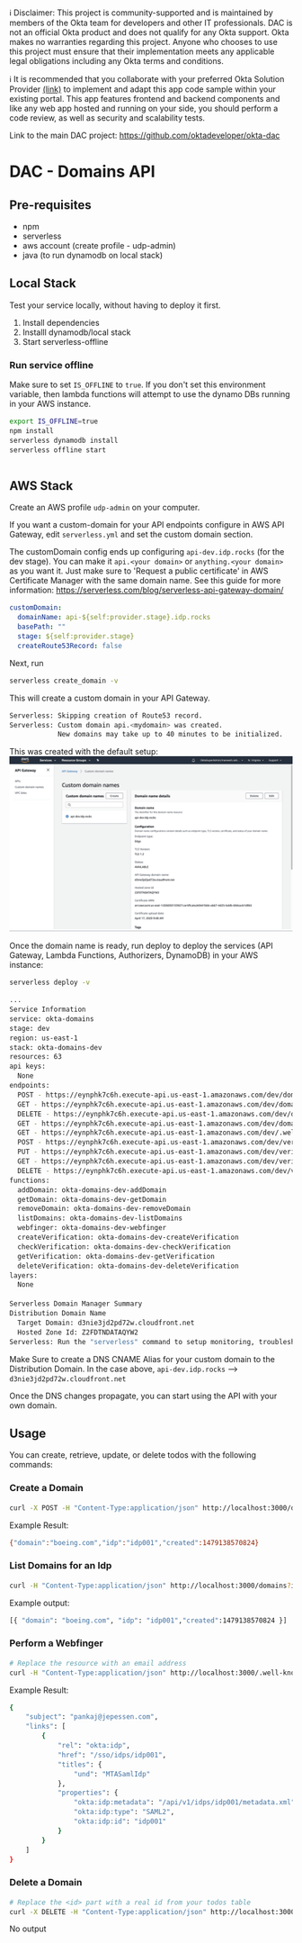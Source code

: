 ℹ️ Disclaimer: This project is community-supported and is maintained by members of the Okta team for developers and other IT professionals. DAC is not an official Okta product and does not qualify for any Okta support. Okta makes no warranties regarding this project. Anyone who chooses to use this project must ensure that their implementation meets any applicable legal obligations including any Okta terms and conditions.

ℹ️ It is recommended that you collaborate with your preferred Okta Solution Provider [(link)](https://www.okta.com/partners/meet-our-partners/?field_partner_type_tid=8101&field_solutions_target_id=6061) to implement and adapt this app code sample within your existing portal. This app features frontend and backend components and like any web app hosted and running on your side, you should perform a code review, as well as security and scalability tests. 

Link to the main DAC project: https://github.com/oktadeveloper/okta-dac

# DAC - Domains API

## Pre-requisites

- npm
- serverless
- aws account (create profile - udp-admin)
- java (to run dynamodb on local stack)

## Local Stack

Test your service locally, without having to deploy it first.

1. Install dependencies
2. Installl dynamodb/local stack
3. Start serverless-offline

### Run service offline

Make sure to set `IS_OFFLINE` to `true`. If you don't set this environment variable, then lambda functions will attempt to use the dynamo DBs running in your AWS instance.

```bash
export IS_OFFLINE=true
npm install
serverless dynamodb install
serverless offline start
```

```bash


```

## AWS Stack

Create an AWS profile `udp-admin` on your computer.

If you want a custom-domain for your API endpoints configure in AWS API Gateway, edit `serverless.yml` and set the custom domain section.

The customDomain config ends up configuring `api-dev.idp.rocks` (for the dev stage). You can make it `api.<your domain>` or `anything.<your domain>` as you want it. Just make sure to 'Request a public certificate' in AWS Certificate Manager with the same domain name.
See this guide for more information: https://serverless.com/blog/serverless-api-gateway-domain/

```yml
customDomain:
  domainName: api-${self:provider.stage}.idp.rocks
  basePath: ""
  stage: ${self:provider.stage}
  createRoute53Record: false
```

Next, run

```bash
serverless create_domain -v
```

This will create a custom domain in your API Gateway.

```bash
Serverless: Skipping creation of Route53 record.
Serverless: Custom domain api.<mydomain> was created.
            New domains may take up to 40 minutes to be initialized.
```

This was created with the default setup:
![API Gateway - Custom Domains](API_Gateway_Custom_Domains.png)

Once the domain name is ready, run deploy to deploy the services (API Gateway, Lambda Functions, Authorizers, DynamoDB) in your AWS instance:

```bash
serverless deploy -v
```

```bash
...
Service Information
service: okta-domains
stage: dev
region: us-east-1
stack: okta-domains-dev
resources: 63
api keys:
  None
endpoints:
  POST - https://eynphk7c6h.execute-api.us-east-1.amazonaws.com/dev/domains
  GET - https://eynphk7c6h.execute-api.us-east-1.amazonaws.com/dev/domains/{domain}
  DELETE - https://eynphk7c6h.execute-api.us-east-1.amazonaws.com/dev/domains/{domain}
  GET - https://eynphk7c6h.execute-api.us-east-1.amazonaws.com/dev/domains
  GET - https://eynphk7c6h.execute-api.us-east-1.amazonaws.com/dev/.well-known/webfinger
  POST - https://eynphk7c6h.execute-api.us-east-1.amazonaws.com/dev/verifications
  PUT - https://eynphk7c6h.execute-api.us-east-1.amazonaws.com/dev/verifications/{domain}
  GET - https://eynphk7c6h.execute-api.us-east-1.amazonaws.com/dev/verifications/{domain}
  DELETE - https://eynphk7c6h.execute-api.us-east-1.amazonaws.com/dev/verifications/{domain}
functions:
  addDomain: okta-domains-dev-addDomain
  getDomain: okta-domains-dev-getDomain
  removeDomain: okta-domains-dev-removeDomain
  listDomains: okta-domains-dev-listDomains
  webfinger: okta-domains-dev-webfinger
  createVerification: okta-domains-dev-createVerification
  checkVerification: okta-domains-dev-checkVerification
  getVerification: okta-domains-dev-getVerification
  deleteVerification: okta-domains-dev-deleteVerification
layers:
  None

Serverless Domain Manager Summary
Distribution Domain Name
  Target Domain: d3nie3jd2pd72w.cloudfront.net
  Hosted Zone Id: Z2FDTNDATAQYW2
Serverless: Run the "serverless" command to setup monitoring, troubleshooting and testing.
```

Make Sure to create a DNS CNAME Alias for your custom domain to the Distribution Domain. In the case above, `api-dev.idp.rocks` --> `d3nie3jd2pd72w.cloudfront.net`

Once the DNS changes propagate, you can start using the API with your own domain.

## Usage

You can create, retrieve, update, or delete todos with the following commands:

### Create a Domain

```bash
curl -X POST -H "Content-Type:application/json" http://localhost:3000/domain --data '{ "domain": "boeing.com", "idp": "idp001" }'
```

Example Result:

```bash
{"domain":"boeing.com","idp":"idp001","created":1479138570824}
```

### List Domains for an Idp

```bash
curl -H "Content-Type:application/json" http://localhost:3000/domains?idp={idp}
```

Example output:

```bash
[{ "domain": "boeing.com", "idp": "idp001","created":1479138570824 }]
```

### Perform a Webfinger

```bash
# Replace the resource with an email address
curl -H "Content-Type:application/json" http://localhost:3000/.well-known/webfinger?resource={email}
```

Example Result:

```bash
{
    "subject": "pankaj@jepessen.com",
    "links": [
        {
            "rel": "okta:idp",
            "href": "/sso/idps/idp001",
            "titles": {
                "und": "MTASamlIdp"
            },
            "properties": {
                "okta:idp:metadata": "/api/v1/idps/idp001/metadata.xml",
                "okta:idp:type": "SAML2",
                "okta:idp:id": "idp001"
            }
        }
    ]
}
```

### Delete a Domain

```bash
# Replace the <id> part with a real id from your todos table
curl -X DELETE -H "Content-Type:application/json" http://localhost:3000/domains/{idp}/{domain}/
```

No output
